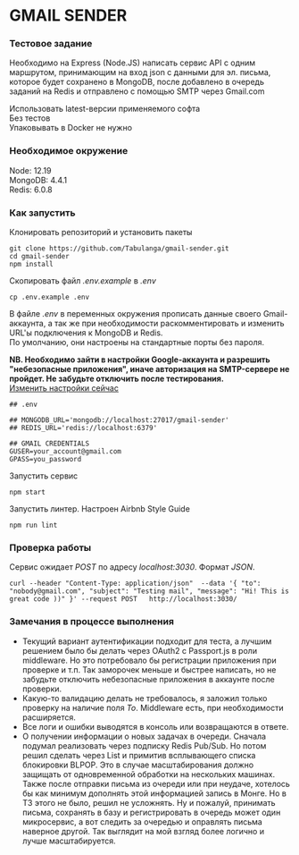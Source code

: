 # GMAIL SENDER

### Тестовое задание
Необходимо на Express (Node.JS) написать сервис API c одним маршрутом, принимающим на вход json с данными для эл. письма, которое будет сохранено в MongoDB, после добавлено в очередь заданий на Redis и отправлено с помощью SMTP через Gmail.com

Использовать latest-версии применяемого софта   
Без тестов   
Упаковывать в Docker не нужно   

### Необходимое окружение
Node: 12.19   
MongoDB: 4.4.1   
Redis: 6.0.8   

### Как запустить
Клонировать репозиторий и установить пакеты
```
git clone https://github.com/Tabulanga/gmail-sender.git
cd gmail-sender
npm install
```
Cкопировать файл *.env.example* в *.env*
```
cp .env.example .env
```
В файле *.env* в переменных окружения прописать данные своего Gmail-аккаунта, а так же при необходимости раскомментировать и изменить URL'ы подключения к MongoDB и Redis.   
По умолчанию, они настроены на стандартные порты без пароля.

**NB. Необходимо зайти в настройки Google-аккаунта и разрешить "небезопасные приложения", иначе авторизация на SMTP-сервере не пройдет. Не забудьте отключить после тестирования.**   
[Изменить настройки сейчас](https://myaccount.google.com/lesssecureapps)
```
## .env

## MONGODB_URL='mongodb://localhost:27017/gmail-sender'
## REDIS_URL='redis://localhost:6379'

## GMAIL CREDENTIALS
GUSER=your_account@gmail.com 
GPASS=you_password
```
Запустить сервис
```
npm start
```
Запустить линтер. Настроен Airbnb Style Guide
```
npm run lint
```

### Проверка работы
Сервис ожидает *POST* по адресу *localhost:3030*. Формат *JSON*. 
```
curl --header "Content-Type: application/json"  --data '{ "to": "nobody@gmail.com", "subject": "Testing mail", "message": "Hi! This is great code ))" }' --request POST   http://localhost:3030/

```

### Замечания в процессе выполнения
- Текущий вариант аутентификации подходит для теста, а лучшим решением было бы делать через OAuth2 c Passport.js в роли middleware. Но это потребовало бы регистрации приложения при проверке и т.п. Так заморочек меньше и быстрее написать, но не забудьте отключить небезопасные приложения в аккаунте после проверки.
- Какую-то валидацию делать не требовалось, я заложил только проверку на наличие поля *To*. Middleware есть, при необходимости расширяется.
- Все логи и ошибки выводятся в консоль или возвращаются в ответе. 
- О получении информации о новых задачах в очереди. Сначала подумал реализовать через подписку Redis Pub/Sub. Но потом решил сделать через List и примитив всплывающего списка блокировки BLPOP. Это в случае масштабирования должно защищать от одновременной обработки на нескольких машинах. Также после отправки письма из очереди или при неудаче, хотелось бы как минимум дополнять этой информацией запись в Монге. Но в ТЗ этого не было, решил не усложнять. Ну и пожалуй, принимать письма, сохранять в базу и регистрировать в очередь может один микросервис, а вот следить за очередью и оправлять письма наверное другой. Так выглядит на мой взгляд более логично и лучше масштабируется. 
